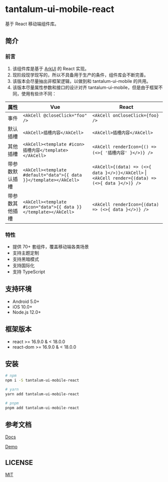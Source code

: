 # tantalum-ui-mobile-react

基于 React 移动端组件库。

## 简介

### 前言

1. 该组件库是基于 [ArkUI](https://github.com/arksjs/tantalum-ui-mobile) 的 React 实现。
2. 现阶段现学现写的，所以不具备用于生产的条件，组件库会不断完善。
3. 该版本会尽量抽出非框架逻辑，以做到和 tantalum-ui-mobile 的共用。
4. 该版本尽量属性参数和接口的设计对齐 tantalum-ui-mobile，但是由于框架不同，使用有些许不同：

| 属性           | Vue                                                                | React                                                                                             |
| -------------- | ------------------------------------------------------------------ | ------------------------------------------------------------------------------------------------- |
| 事件           | `<AkCell @closeClick="foo" />`                                     | `<AkCell onCloseClick={foo} />`                                                                   |
| 默认插槽       | `<AkCell>插槽内容</AkCell>`                                        | `<AkCell>插槽内容</AkCell>`                                                                       |
| 其他插槽       | `<AkCell><template #icon>插槽内容</template></AkCell>`             | `<AkCell renderIcon={() => (<>{ '插槽内容' }</>)} />`                                             |
| 带参数默认插槽 | `<AkCell><template #default="data">{{ data }}</template></AkCell>` | `<AkCell>{(data) => (<>{ data }</>)}</AkCell>` \| `<AkCell render={(data) => (<>{ data }</>)} />` |
| 带参数其他插槽 | `<AkCell><template #icon="data">{{ data }}</template></AkCell>`    | `<AkCell renderIcon={(data) => (<>{ data }</>)} />`                                               |

### 特性

- 提供 70+ 套组件，覆盖移动端各类场景
- 支持主题定制
- 支持黑暗模式
- 支持国际化
- 支持 TypeScript

## 支持环境

- Android 5.0+
- iOS 10.0+
- Node.js 12.0+

## 框架版本

- react >= 16.9.0 & < 18.0.0
- react-dom >= 16.9.0 & < 18.0.0

## 安装

```sh
# npm
npm i -S tantalum-ui-mobile-react

# yarn
yarn add tantalum-ui-mobile-react

# pnpm
pnpm add tantalum-ui-mobile-react
```

## 参考文档

[Docs](https://arksjs.github.io/tantalum-ui-mobile-react/)

[Demo](https://arksjs.github.io/tantalum-ui-mobile-react/demo)

## LICENSE

[MIT](https://github.com/arksjs/tantalum-ui-mobile-react/blob/main/LICENSE)
